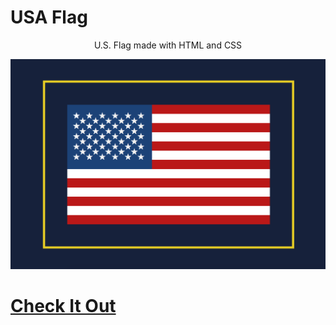 # USA Flag

<p align="center"> U.S. Flag made with HTML and CSS </p>

![Alt text](https://github.com/raad-altaie/US-Flag/blob/master/US%20Flag.png?raw=true "USA Flag")


# [Check It Out](https://raad-altaie.github.io/US-Flag/)
